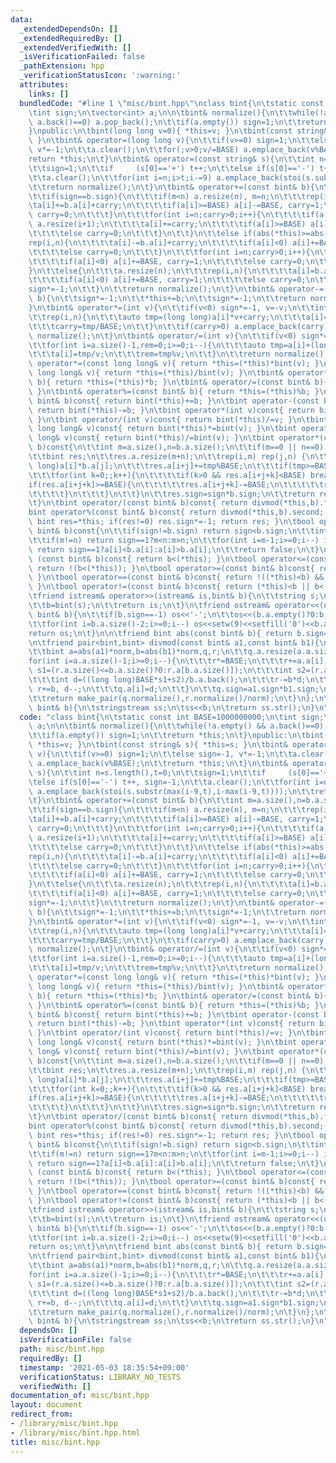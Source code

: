 ```yaml
---
data:
  _extendedDependsOn: []
  _extendedRequiredBy: []
  _extendedVerifiedWith: []
  _isVerificationFailed: false
  _pathExtension: hpp
  _verificationStatusIcon: ':warning:'
  attributes:
    links: []
  bundledCode: "#line 1 \"misc/bint.hpp\"\nclass bint{\n\tstatic const int BASE=1000000000;\n\
    \tint sign;\n\tvector<int> a;\n\n\tbint& normalize(){\n\t\twhile(!a.empty() &&\
    \ a.back()==0) a.pop_back();\n\t\tif(a.empty()) sign=1;\n\t\treturn *this;\n\t\
    }\npublic:\n\tbint(long long v=0){ *this=v; }\n\tbint(const string& s){ *this=s;\
    \ }\n\tbint& operator=(long long v){\n\t\tif(v>=0) sign=1;\n\t\telse sign=-1,\
    \ v*=-1;\n\t\ta.clear();\n\t\tfor(;v>0;v/=BASE) a.emplace_back(v%BASE);\n\t\t\
    return *this;\n\t}\n\tbint& operator=(const string& s){\n\t\tint n=s.length(),t=0;\n\
    \t\tsign=1;\n\t\tif     (s[0]=='+') t++;\n\t\telse if(s[0]=='-') t++, sign=-1;\n\
    \t\ta.clear();\n\t\tfor(int i=n;i>t;i-=9) a.emplace_back(stoi(s.substr(max(i-9,t),i-max(i-9,t))));\n\
    \t\treturn normalize();\n\t}\n\tbint& operator+=(const bint& b){\n\t\tint m=a.size(),n=b.a.size(),carry=0;\n\
    \t\tif(sign==b.sign){\n\t\t\tif(m<n) a.resize(n), m=n;\n\t\t\trep(i,n){\n\t\t\t\
    \ta[i]+=b.a[i]+carry;\n\t\t\t\tif(a[i]>=BASE) a[i]-=BASE, carry=1;\n\t\t\t\telse\
    \ carry=0;\n\t\t\t}\n\t\t\tfor(int i=n;carry>0;i++){\n\t\t\t\tif(a.size()==i)\
    \ a.resize(i+1);\n\t\t\t\ta[i]+=carry;\n\t\t\t\tif(a[i]>=BASE) a[i]-=BASE, carry=1;\n\
    \t\t\t\telse carry=0;\n\t\t\t}\n\t\t}\n\t\telse if(abs(*this)>=abs(b)){\n\t\t\t\
    rep(i,n){\n\t\t\t\ta[i]-=b.a[i]+carry;\n\t\t\t\tif(a[i]<0) a[i]+=BASE, carry=1;\n\
    \t\t\t\telse carry=0;\n\t\t\t}\n\t\t\tfor(int i=n;carry>0;i++){\n\t\t\t\ta[i]-=carry;\n\
    \t\t\t\tif(a[i]<0) a[i]+=BASE, carry=1;\n\t\t\t\telse carry=0;\n\t\t\t}\n\t\t\
    }\n\t\telse{\n\t\t\ta.resize(n);\n\t\t\trep(i,n){\n\t\t\t\ta[i]=b.a[i]-(a[i]+carry);\n\
    \t\t\t\tif(a[i]<0) a[i]+=BASE, carry=1;\n\t\t\t\telse carry=0;\n\t\t\t}\n\t\t\t\
    sign*=-1;\n\t\t}\n\t\treturn normalize();\n\t}\n\tbint& operator-=(const bint&\
    \ b){\n\t\tsign*=-1;\n\t\t*this+=b;\n\t\tsign*=-1;\n\t\treturn normalize();\n\t\
    }\n\tbint& operator*=(int v){\n\t\tif(v<0) sign*=-1, v=-v;\n\t\tint n=a.size(),carry=0;\n\
    \t\trep(i,n){\n\t\t\tauto tmp=(long long)a[i]*v+carry;\n\t\t\ta[i]=tmp%BASE;\n\
    \t\t\tcarry=tmp/BASE;\n\t\t}\n\t\tif(carry>0) a.emplace_back(carry);\n\t\treturn\
    \ normalize();\n\t}\n\tbint& operator/=(int v){\n\t\tif(v<0) sign*=-1, v*=-1;\n\
    \t\tfor(int i=a.size()-1,rem=0;i>=0;i--){\n\t\t\tauto tmp=a[i]+(long long)rem*BASE;\n\
    \t\t\ta[i]=tmp/v;\n\t\t\trem=tmp%v;\n\t\t}\n\t\treturn normalize();\n\t}\n\tbint&\
    \ operator*=(const long long& v){ return *this=(*this)*bint(v); }\n\tbint& operator/=(const\
    \ long long& v){ return *this=(*this)/bint(v); }\n\tbint& operator*=(const bint&\
    \ b){ return *this=(*this)*b; }\n\tbint& operator/=(const bint& b){ return *this=(*this)/b;\
    \ }\n\tbint& operator%=(const bint& b){ return *this=(*this)%b; }\n\tbint operator+(const\
    \ bint& b)const{ return bint(*this)+=b; }\n\tbint operator-(const bint& b)const{\
    \ return bint(*this)-=b; }\n\tbint operator*(int v)const{ return bint(*this)*=v;\
    \ }\n\tbint operator/(int v)const{ return bint(*this)/=v; }\n\tbint operator*(const\
    \ long long& v)const{ return bint(*this)*=bint(v); }\n\tbint operator/(const long\
    \ long& v)const{ return bint(*this)/=bint(v); }\n\tbint operator*(const bint&\
    \ b)const{\n\t\tint m=a.size(),n=b.a.size();\n\t\tif(m==0 || n==0) return 0;\n\
    \t\tbint res;\n\t\tres.a.resize(m+n);\n\t\trep(i,m) rep(j,n) {\n\t\t\tauto tmp=(long\
    \ long)a[i]*b.a[j];\n\t\t\tres.a[i+j]+=tmp%BASE;\n\t\t\tif(tmp>=BASE) res.a[i+j+1]+=tmp/BASE;\n\
    \t\t\tfor(int k=0;;k++){\n\t\t\t\tif(k>0 && res.a[i+j+k]<BASE) break;\n\t\t\t\t\
    if(res.a[i+j+k]>=BASE){\n\t\t\t\t\tres.a[i+j+k]-=BASE;\n\t\t\t\t\tres.a[i+j+k+1]++;\n\
    \t\t\t\t}\n\t\t\t}\n\t\t}\n\t\tres.sign=sign*b.sign;\n\t\treturn res.normalize();\n\
    \t}\n\tbint operator/(const bint& b)const{ return divmod(*this,b).first; }\n\t\
    bint operator%(const bint& b)const{ return divmod(*this,b).second; }\n\tbint operator-()const{\
    \ bint res=*this; if(res!=0) res.sign*=-1; return res; }\n\tbool operator< (const\
    \ bint& b)const{\n\t\tif(sign!=b.sign) return sign<b.sign;\n\t\tint m=a.size(),n=b.a.size();\n\
    \t\tif(m!=n) return sign==1?m<n:m>n;\n\t\tfor(int i=m-1;i>=0;i--) if(a[i]!=b.a[i])\
    \ return sign==1?a[i]<b.a[i]:a[i]>b.a[i];\n\t\treturn false;\n\t}\n\tbool operator>\
    \ (const bint& b)const{ return b<(*this); }\n\tbool operator<=(const bint& b)const{\
    \ return !(b<(*this)); }\n\tbool operator>=(const bint& b)const{ return !((*this)<b);\
    \ }\n\tbool operator==(const bint& b)const{ return !((*this)<b) && !(b<(*this));\
    \ }\n\tbool operator!=(const bint& b)const{ return (*this)<b || b<(*this); }\n\
    \tfriend istream& operator>>(istream& is,bint& b){\n\t\tstring s;\n\t\tis>>s;\n\
    \t\tb=bint(s);\n\t\treturn is;\n\t}\n\tfriend ostream& operator<<(ostream& os,const\
    \ bint& b){\n\t\tif(b.sign==-1) os<<'-';\n\t\tos<<(b.a.empty()?0:b.a.back());\n\
    \t\tfor(int i=b.a.size()-2;i>=0;i--) os<<setw(9)<<setfill('0')<<b.a[i];\n\t\t\
    return os;\n\t}\n\n\tfriend bint abs(const bint& b){ return b.sign==1?b:-b; }\n\
    \n\tfriend pair<bint,bint> divmod(const bint& a1,const bint& b1){\n\t\tint norm=BASE/(b1.a.back()+1);\n\
    \t\tbint a=abs(a1)*norm,b=abs(b1)*norm,q,r;\n\t\tq.a.resize(a.a.size());\n\t\t\
    for(int i=a.a.size()-1;i>=0;i--){\n\t\t\tr*=BASE;\n\t\t\tr+=a.a[i];\n\t\t\tint\
    \ s1=(r.a.size()<=b.a.size()?0:r.a[b.a.size()]);\n\t\t\tint s2=(r.a.size()<=b.a.size()-1?0:r.a[b.a.size()-1]);\n\
    \t\t\tint d=((long long)BASE*s1+s2)/b.a.back();\n\t\t\tr-=b*d;\n\t\t\twhile(r<0)\
    \ r+=b, d--;\n\t\t\tq.a[i]=d;\n\t\t}\n\t\tq.sign=a1.sign*b1.sign;\n\t\tr.sign=a1.sign;\n\
    \t\treturn make_pair(q.normalize(),r.normalize()/norm);\n\t}\n};\n\nstring to_string(const\
    \ bint& b){\n\tstringstream ss;\n\tss<<b;\n\treturn ss.str();\n}\n"
  code: "class bint{\n\tstatic const int BASE=1000000000;\n\tint sign;\n\tvector<int>\
    \ a;\n\n\tbint& normalize(){\n\t\twhile(!a.empty() && a.back()==0) a.pop_back();\n\
    \t\tif(a.empty()) sign=1;\n\t\treturn *this;\n\t}\npublic:\n\tbint(long long v=0){\
    \ *this=v; }\n\tbint(const string& s){ *this=s; }\n\tbint& operator=(long long\
    \ v){\n\t\tif(v>=0) sign=1;\n\t\telse sign=-1, v*=-1;\n\t\ta.clear();\n\t\tfor(;v>0;v/=BASE)\
    \ a.emplace_back(v%BASE);\n\t\treturn *this;\n\t}\n\tbint& operator=(const string&\
    \ s){\n\t\tint n=s.length(),t=0;\n\t\tsign=1;\n\t\tif     (s[0]=='+') t++;\n\t\
    \telse if(s[0]=='-') t++, sign=-1;\n\t\ta.clear();\n\t\tfor(int i=n;i>t;i-=9)\
    \ a.emplace_back(stoi(s.substr(max(i-9,t),i-max(i-9,t))));\n\t\treturn normalize();\n\
    \t}\n\tbint& operator+=(const bint& b){\n\t\tint m=a.size(),n=b.a.size(),carry=0;\n\
    \t\tif(sign==b.sign){\n\t\t\tif(m<n) a.resize(n), m=n;\n\t\t\trep(i,n){\n\t\t\t\
    \ta[i]+=b.a[i]+carry;\n\t\t\t\tif(a[i]>=BASE) a[i]-=BASE, carry=1;\n\t\t\t\telse\
    \ carry=0;\n\t\t\t}\n\t\t\tfor(int i=n;carry>0;i++){\n\t\t\t\tif(a.size()==i)\
    \ a.resize(i+1);\n\t\t\t\ta[i]+=carry;\n\t\t\t\tif(a[i]>=BASE) a[i]-=BASE, carry=1;\n\
    \t\t\t\telse carry=0;\n\t\t\t}\n\t\t}\n\t\telse if(abs(*this)>=abs(b)){\n\t\t\t\
    rep(i,n){\n\t\t\t\ta[i]-=b.a[i]+carry;\n\t\t\t\tif(a[i]<0) a[i]+=BASE, carry=1;\n\
    \t\t\t\telse carry=0;\n\t\t\t}\n\t\t\tfor(int i=n;carry>0;i++){\n\t\t\t\ta[i]-=carry;\n\
    \t\t\t\tif(a[i]<0) a[i]+=BASE, carry=1;\n\t\t\t\telse carry=0;\n\t\t\t}\n\t\t\
    }\n\t\telse{\n\t\t\ta.resize(n);\n\t\t\trep(i,n){\n\t\t\t\ta[i]=b.a[i]-(a[i]+carry);\n\
    \t\t\t\tif(a[i]<0) a[i]+=BASE, carry=1;\n\t\t\t\telse carry=0;\n\t\t\t}\n\t\t\t\
    sign*=-1;\n\t\t}\n\t\treturn normalize();\n\t}\n\tbint& operator-=(const bint&\
    \ b){\n\t\tsign*=-1;\n\t\t*this+=b;\n\t\tsign*=-1;\n\t\treturn normalize();\n\t\
    }\n\tbint& operator*=(int v){\n\t\tif(v<0) sign*=-1, v=-v;\n\t\tint n=a.size(),carry=0;\n\
    \t\trep(i,n){\n\t\t\tauto tmp=(long long)a[i]*v+carry;\n\t\t\ta[i]=tmp%BASE;\n\
    \t\t\tcarry=tmp/BASE;\n\t\t}\n\t\tif(carry>0) a.emplace_back(carry);\n\t\treturn\
    \ normalize();\n\t}\n\tbint& operator/=(int v){\n\t\tif(v<0) sign*=-1, v*=-1;\n\
    \t\tfor(int i=a.size()-1,rem=0;i>=0;i--){\n\t\t\tauto tmp=a[i]+(long long)rem*BASE;\n\
    \t\t\ta[i]=tmp/v;\n\t\t\trem=tmp%v;\n\t\t}\n\t\treturn normalize();\n\t}\n\tbint&\
    \ operator*=(const long long& v){ return *this=(*this)*bint(v); }\n\tbint& operator/=(const\
    \ long long& v){ return *this=(*this)/bint(v); }\n\tbint& operator*=(const bint&\
    \ b){ return *this=(*this)*b; }\n\tbint& operator/=(const bint& b){ return *this=(*this)/b;\
    \ }\n\tbint& operator%=(const bint& b){ return *this=(*this)%b; }\n\tbint operator+(const\
    \ bint& b)const{ return bint(*this)+=b; }\n\tbint operator-(const bint& b)const{\
    \ return bint(*this)-=b; }\n\tbint operator*(int v)const{ return bint(*this)*=v;\
    \ }\n\tbint operator/(int v)const{ return bint(*this)/=v; }\n\tbint operator*(const\
    \ long long& v)const{ return bint(*this)*=bint(v); }\n\tbint operator/(const long\
    \ long& v)const{ return bint(*this)/=bint(v); }\n\tbint operator*(const bint&\
    \ b)const{\n\t\tint m=a.size(),n=b.a.size();\n\t\tif(m==0 || n==0) return 0;\n\
    \t\tbint res;\n\t\tres.a.resize(m+n);\n\t\trep(i,m) rep(j,n) {\n\t\t\tauto tmp=(long\
    \ long)a[i]*b.a[j];\n\t\t\tres.a[i+j]+=tmp%BASE;\n\t\t\tif(tmp>=BASE) res.a[i+j+1]+=tmp/BASE;\n\
    \t\t\tfor(int k=0;;k++){\n\t\t\t\tif(k>0 && res.a[i+j+k]<BASE) break;\n\t\t\t\t\
    if(res.a[i+j+k]>=BASE){\n\t\t\t\t\tres.a[i+j+k]-=BASE;\n\t\t\t\t\tres.a[i+j+k+1]++;\n\
    \t\t\t\t}\n\t\t\t}\n\t\t}\n\t\tres.sign=sign*b.sign;\n\t\treturn res.normalize();\n\
    \t}\n\tbint operator/(const bint& b)const{ return divmod(*this,b).first; }\n\t\
    bint operator%(const bint& b)const{ return divmod(*this,b).second; }\n\tbint operator-()const{\
    \ bint res=*this; if(res!=0) res.sign*=-1; return res; }\n\tbool operator< (const\
    \ bint& b)const{\n\t\tif(sign!=b.sign) return sign<b.sign;\n\t\tint m=a.size(),n=b.a.size();\n\
    \t\tif(m!=n) return sign==1?m<n:m>n;\n\t\tfor(int i=m-1;i>=0;i--) if(a[i]!=b.a[i])\
    \ return sign==1?a[i]<b.a[i]:a[i]>b.a[i];\n\t\treturn false;\n\t}\n\tbool operator>\
    \ (const bint& b)const{ return b<(*this); }\n\tbool operator<=(const bint& b)const{\
    \ return !(b<(*this)); }\n\tbool operator>=(const bint& b)const{ return !((*this)<b);\
    \ }\n\tbool operator==(const bint& b)const{ return !((*this)<b) && !(b<(*this));\
    \ }\n\tbool operator!=(const bint& b)const{ return (*this)<b || b<(*this); }\n\
    \tfriend istream& operator>>(istream& is,bint& b){\n\t\tstring s;\n\t\tis>>s;\n\
    \t\tb=bint(s);\n\t\treturn is;\n\t}\n\tfriend ostream& operator<<(ostream& os,const\
    \ bint& b){\n\t\tif(b.sign==-1) os<<'-';\n\t\tos<<(b.a.empty()?0:b.a.back());\n\
    \t\tfor(int i=b.a.size()-2;i>=0;i--) os<<setw(9)<<setfill('0')<<b.a[i];\n\t\t\
    return os;\n\t}\n\n\tfriend bint abs(const bint& b){ return b.sign==1?b:-b; }\n\
    \n\tfriend pair<bint,bint> divmod(const bint& a1,const bint& b1){\n\t\tint norm=BASE/(b1.a.back()+1);\n\
    \t\tbint a=abs(a1)*norm,b=abs(b1)*norm,q,r;\n\t\tq.a.resize(a.a.size());\n\t\t\
    for(int i=a.a.size()-1;i>=0;i--){\n\t\t\tr*=BASE;\n\t\t\tr+=a.a[i];\n\t\t\tint\
    \ s1=(r.a.size()<=b.a.size()?0:r.a[b.a.size()]);\n\t\t\tint s2=(r.a.size()<=b.a.size()-1?0:r.a[b.a.size()-1]);\n\
    \t\t\tint d=((long long)BASE*s1+s2)/b.a.back();\n\t\t\tr-=b*d;\n\t\t\twhile(r<0)\
    \ r+=b, d--;\n\t\t\tq.a[i]=d;\n\t\t}\n\t\tq.sign=a1.sign*b1.sign;\n\t\tr.sign=a1.sign;\n\
    \t\treturn make_pair(q.normalize(),r.normalize()/norm);\n\t}\n};\n\nstring to_string(const\
    \ bint& b){\n\tstringstream ss;\n\tss<<b;\n\treturn ss.str();\n}\n"
  dependsOn: []
  isVerificationFile: false
  path: misc/bint.hpp
  requiredBy: []
  timestamp: '2021-05-03 18:35:54+09:00'
  verificationStatus: LIBRARY_NO_TESTS
  verifiedWith: []
documentation_of: misc/bint.hpp
layout: document
redirect_from:
- /library/misc/bint.hpp
- /library/misc/bint.hpp.html
title: misc/bint.hpp
---
```

